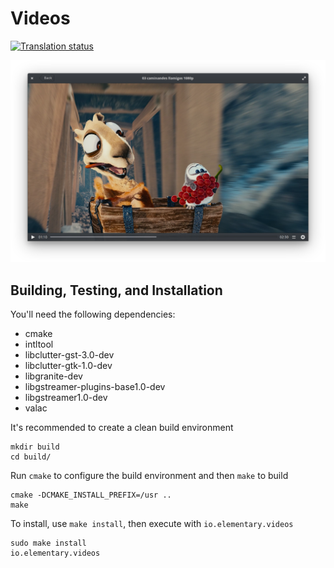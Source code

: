# Videos
[![Translation status](https://l10n.elementary.io/widgets/videos/-/svg-badge.svg)](https://l10n.elementary.io/projects/videos/?utm_source=widget)

![Videos Screenshot](data/screenshot.png?raw=true)

## Building, Testing, and Installation

You'll need the following dependencies:
* cmake
* intltool
* libclutter-gst-3.0-dev
* libclutter-gtk-1.0-dev
* libgranite-dev
* libgstreamer-plugins-base1.0-dev
* libgstreamer1.0-dev
* valac

It's recommended to create a clean build environment

    mkdir build
    cd build/
    
Run `cmake` to configure the build environment and then `make` to build

    cmake -DCMAKE_INSTALL_PREFIX=/usr ..
    make
    
To install, use `make install`, then execute with `io.elementary.videos`

    sudo make install
    io.elementary.videos
